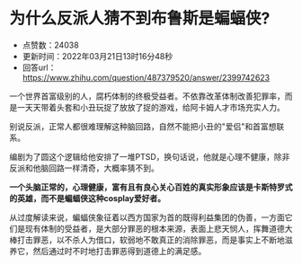# 为什么反派人猜不到布鲁斯是蝙蝠侠?
- 点赞数：24038
- 更新时间：2022年03月21日13时16分48秒
- 回答url：https://www.zhihu.com/question/487379520/answer/2399742623
<body>
 <p data-pid="41NlM-DZ">一个世界首富级别的人，腐朽体制的终极受益者。不依靠改革体制改善犯罪率，而是一天天带着头套和小丑玩捉了放放了捉的游戏，给阿卡姆人才市场充实人力。</p>
 <p data-pid="86Nsp1MV">别说反派，正常人都很难理解这种脑回路，自然不能把小丑的"爱侣"和首富想联系。</p>
 <p data-pid="3w-DAE0D">编剧为了圆这个逻辑给他安排了一堆PTSD，换句话说，他就是心理不健康，除非反派和他脑回路一样清奇，大概率猜不到。</p>
 <p data-pid="UGMY9MvQ"><b>一个头脑正常的，心理健康，富有且有良心关心百姓的真实形象应该是卡斯特罗式的英雄，而不是蝙蝠侠这种cosplay爱好者。</b></p>
 <p data-pid="pUIxaM94">从过度解读来说，蝙蝠侠象征着以西方国家为首的既得利益集团的伪善，一方面它们是现有体制的受益者，是大部分罪恶的根本来源，表面上悲天悯人，挥舞道德大棒打击罪恶，以不杀人为借口，软弱地不敢真正的消除罪恶，而是事实上不断地滋养它，然后通过时不时地打击罪恶得到道德上的满足感。</p>
</body>
